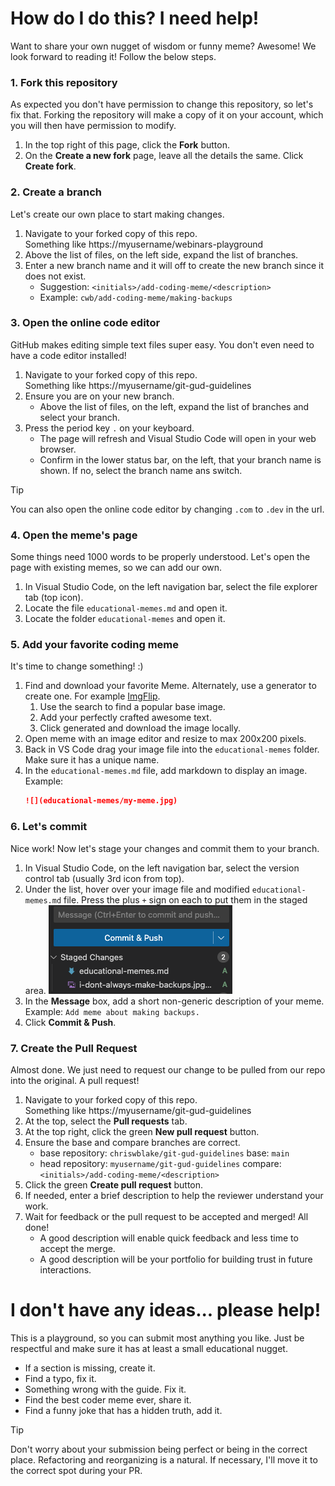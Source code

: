 # How do I do this? I need help!
Want to share your own nugget of wisdom or funny meme? Awesome! We look forward to reading it! Follow the below steps.

### 1. Fork this repository
As expected you don't have permission to change this repository, so let's fix that.
Forking the repository will make a copy of it on your account, which you will then have permission to modify.

1. In the top right of this page, click the **Fork** button.
1. On the **Create a new fork** page, leave all the details the same. Click **Create fork**.


### 2. Create a branch
Let's create our own place to start making changes.

1. Navigate to your forked copy of this repo.  
Something like https://myusername/webinars-playground
1. Above the list of files, on the left side, expand the list of branches.
1. Enter a new branch name and it will off to create the new branch since it does not exist.
    - Suggestion: `<initials>/add-coding-meme/<description>`
    - Example: `cwb/add-coding-meme/making-backups`

### 3. Open the online code editor
GitHub makes editing simple text files super easy. You don't even need to have a code editor installed!

1. Navigate to your forked copy of this repo.  
Something like https://myusername/git-gud-guidelines
1. Ensure you are on your new branch.
    - Above the list of files, on the left, expand the list of branches and select your branch.
2. Press the period key `.` on your keyboard.
    - The page will refresh and Visual Studio Code will open in your web browser.
    - Confirm in the lower status bar, on the left, that your branch name is shown. If no, select the branch name ans switch.

>[!TIP]
> You can also open the online code editor by changing `.com` to `.dev` in the url.

### 4. Open the meme's page
Some things need 1000 words to be properly understood.
Let's open the page with existing memes, so we can add our own.

1. In Visual Studio Code, on the left navigation bar, select the file explorer tab (top icon).
1. Locate the file `educational-memes.md` and open it.
1. Locate the folder `educational-memes` and open it.

### 5. Add your favorite coding meme
It's time to change something! :) 

1. Find and download your favorite Meme. Alternately, use a generator to create one. For example [ImgFlip](https://imgflip.com/memegenerator).
    1. Use the search to find a popular base image.
    1. Add your perfectly crafted awesome text.
    1. Click generated and download the image locally.
1. Open meme with an image editor and resize to max 200x200 pixels.
1. Back in VS Code drag your image file into the `educational-memes` folder. Make sure it has a unique name.
1. In the `educational-memes.md` file, add markdown to display an image. Example:
    ```md
    ![](educational-memes/my-meme.jpg)
    ```

### 6. Let's commit
Nice work! Now let's stage your changes and commit them to your branch.

1. In Visual Studio Code, on the left navigation bar, select the version control tab (usually 3rd icon from top).
1. Under the list, hover over your image file and modified `educational-memes.md` file. Press the plus `+` sign on each to put them in the staged area.
    ![](staged-meme.png)
1. In the **Message** box, add a short non-generic description of your meme. Example: `Add meme about making backups.`
1. Click **Commit & Push**.

### 7. Create the Pull Request
Almost done. We just need to request our change to be pulled from our repo into the original. A pull request!

1. Navigate to your forked copy of this repo.  
Something like https://myusername/git-gud-guidelines
1. At the top, select the **Pull requests** tab.
1. At the top right, click the green **New pull request** button.
1. Ensure the base and compare branches are correct.
    - base repository: `chriswblake/git-gud-guidelines` base: `main`
    - head repository: `myusername/git-gud-guidelines` compare: `<initials>/add-coding-meme/<description>`
1. Click the green **Create pull request** button.
1. If needed, enter a brief description to help the reviewer understand your work.
1. Wait for feedback or the pull request to be accepted and merged! All done!
    - A good description will enable quick feedback and less time to accept the merge.
    - A good description will be your portfolio for building trust in future interactions.

# I don't have any ideas... please help!
This is a playground, so you can submit most anything you like. Just be respectful and make sure it has at least a small educational nugget.

- If a section is missing, create it.
- Find a typo, fix it.
- Something wrong with the guide. Fix it.
- Find the best coder meme ever, share it.
- Find a funny joke that has a hidden truth, add it.

> [!TIP]
> Don't worry about your submission being perfect or being in the correct place. Refactoring and reorganizing is a natural. If necessary, I'll move it to the correct spot during your PR.